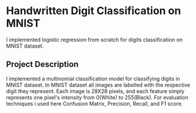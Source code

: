 # Handwritten Digit Classification on MNIST
I implemented logistic regression from scratch for digits classification on MNIST dataset.

## Project Description
I implemented a multinomial classification model for classifying digits in MNIST dataset. In MNIST dataset all images are labelled with the respective digit they represent. Each image is 28X28 pixels, and each feature simply represents one pixel's intensity from 0(White) to 255(Black). For evaluation techniques i used here Confusion Matrix, Precision, Recall, and F1 score. 
